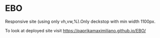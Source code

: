# EBO
Responsive site (using only vh,vw,%).Only deckstop with min width 1100px.

To look at deployed site visit https://paprikamaximiliano.github.io/EBO/
